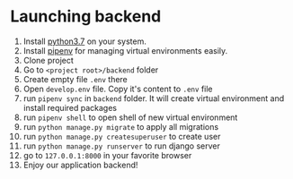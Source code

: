 # Launching backend

1. Install [python3.7](https://www.python.org/downloads/) on your system.
2. Install [pipenv](https://pipenv.readthedocs.io/en/latest/install/) for managing virtual environments easily.
3. Clone project
4. Go to `<project root>/backend` folder
5. Create empty file `.env` there
6. Open `develop.env` file. Copy it's content to `.env` file
7. run `pipenv sync` in `backend` folder.
It will create virtual environment and install required packages
8. run `pipenv shell` to open shell of new virtual environment
9. run `python manage.py migrate` to apply all migrations
10. run `python manage.py createsuperuser` to create user
11. run `python manage.py runserver` to run django server
12. go to `127.0.0.1:8000` in your favorite browser
13. Enjoy our application backend!
